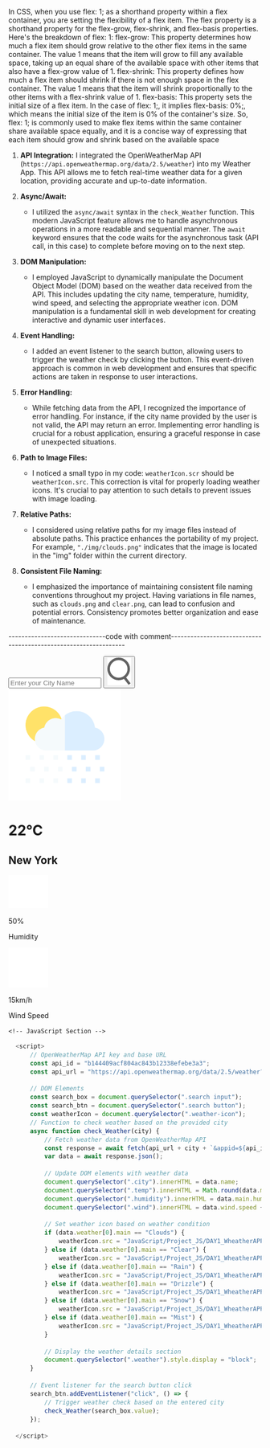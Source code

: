 In CSS, when you use flex: 1; as a shorthand property within a flex container, you are setting the flexibility of a flex item. The flex property is a shorthand property for the flex-grow, flex-shrink, and flex-basis properties.
Here's the breakdown of flex: 1:
flex-grow: This property determines how much a flex item should grow relative to the other flex items in the same container. The value 1 means that the item will grow to fill any available space, taking up an equal share of the available space with other items that also have a flex-grow value of 1.
flex-shrink: This property defines how much a flex item should shrink if there is not enough space in the flex container. The value 1 means that the item will shrink proportionally to the other items with a flex-shrink value of 1.
flex-basis: This property sets the initial size of a flex item. In the case of flex: 1;, it implies flex-basis: 0%;, which means the initial size of the item is 0% of the container's size.
So, flex: 1; is commonly used to make flex items within the same container share available space equally, and it is a concise way of expressing that each item should grow and shrink based on the available space

1. **API Integration:**
 I integrated the OpenWeatherMap API (`https://api.openweathermap.org/data/2.5/weather`) into my Weather App. This API allows me to fetch real-time weather data for a given location, providing accurate and up-to-date information.

2. **Async/Await:**
   - I utilized the `async/await` syntax in the `check_Weather` function. This modern JavaScript feature allows me to handle asynchronous operations in a more readable and sequential manner. The `await` keyword ensures that the code waits for the asynchronous task (API call, in this case) to complete before moving on to the next step.

3. **DOM Manipulation:**
   - I employed JavaScript to dynamically manipulate the Document Object Model (DOM) based on the weather data received from the API. This includes updating the city name, temperature, humidity, wind speed, and selecting the appropriate weather icon. DOM manipulation is a fundamental skill in web development for creating interactive and dynamic user interfaces.

4. **Event Handling:**
   - I added an event listener to the search button, allowing users to trigger the weather check by clicking the button. This event-driven approach is common in web development and ensures that specific actions are taken in response to user interactions.

5. **Error Handling:**
   - While fetching data from the API, I recognized the importance of error handling. For instance, if the city name provided by the user is not valid, the API may return an error. Implementing error handling is crucial for a robust application, ensuring a graceful response in case of unexpected situations.

6. **Path to Image Files:**
   - I noticed a small typo in my code: `weatherIcon.scr` should be `weatherIcon.src`. This correction is vital for properly loading weather icons. It's crucial to pay attention to such details to prevent issues with image loading.

7. **Relative Paths:**
   - I considered using relative paths for my image files instead of absolute paths. This practice enhances the portability of my project. For example, `"./img/clouds.png"` indicates that the image is located in the "img" folder within the current directory.

8. **Consistent File Naming:**
   - I emphasized the importance of maintaining consistent file naming conventions throughout my project. Having variations in file names, such as `clouds.png` and `clear.png`, can lead to confusion and potential errors. Consistency promotes better organization and ease of maintenance.

------------------------------code with comment----------------------------------------------------------------
<!DOCTYPE html>
<html lang="en">

<head>
    <meta charset="UTF-8">
    <meta name="viewport" content="width=device-width, initial-scale=1.0">
    <title>Weather App</title>
    <link rel="stylesheet" href="style.css">
</head>
<body>
    <!-- Weather App Card Container -->
    <div class="card">
        <!-- Search Section -->
        <div class="search">
            <!-- Input for City Name -->
            <input type="text" placeholder="Enter your City Name" spellcheck="false" class="in">
            <!-- Button for Triggering Search -->
            <button><img src="./img/search.png" alt="Search Icon" class="image"></button>
        </div>
        <!-- Weather Details Section -->
        <div class="weather">
            <!-- Weather Icon -->
            <img src="./img/rain.png" alt="Rain Image" class="weather-icon">
            <!-- Temperature Display -->
            <h1 class="temp">22°C</h1>
            <!-- City Name Display -->
            <h2 class="city">New York</h2>
            <!-- Additional Weather Details -->
            <div class="details">
                <!-- Humidity Details -->
                <div class="col">
                    <img src="./img/humidity.png" alt="humidity image">
                    <div>
                        <p class="humidity">50%</p>
                        <p>Humidity</p>
                    </div>
                </div>
                <!-- Wind Speed Details -->
                <div class="col">
                    <img src="./img/wind.png" alt="wind-image">
                    <div>
                        <p class="wind">15km/h</p>
                        <p>Wind Speed</p>
                    </div>
                </div>
            </div>
        </div>
    </div>

    <!-- JavaScript Section -->
  ```javascript
    <script>
        // OpenWeatherMap API key and base URL
        const api_id = "b144409acf804ac843b12338efebe3a3";
        const api_url = "https://api.openweathermap.org/data/2.5/weather?units=metric&q=";

        // DOM Elements
        const search_box = document.querySelector(".search input");
        const search_btn = document.querySelector(".search button");
        const weatherIcon = document.querySelector(".weather-icon");
        // Function to check weather based on the provided city
        async function check_Weather(city) {
            // Fetch weather data from OpenWeatherMap API
            const response = await fetch(api_url + city + `&appid=${api_id}`);
            var data = await response.json();

            // Update DOM elements with weather data
            document.querySelector(".city").innerHTML = data.name;
            document.querySelector(".temp").innerHTML = Math.round(data.main.temp) + "°c";
            document.querySelector(".humidity").innerHTML = data.main.humidity + "%";
            document.querySelector(".wind").innerHTML = data.wind.speed + "km/h";

            // Set weather icon based on weather condition
            if (data.weather[0].main == "Clouds") {
                weatherIcon.src = "JavaScript/Project_JS/DAY1_WheatherAPP/img/clouds.png";
            } else if (data.weather[0].main == "Clear") {
                weatherIcon.src = "JavaScript/Project_JS/DAY1_WheatherAPP/img/clear.png";
            } else if (data.weather[0].main == "Rain") {
                weatherIcon.src = "JavaScript/Project_JS/DAY1_WheatherAPP/img/rain.png";
            } else if (data.weather[0].main == "Drizzle") {
                weatherIcon.src = "JavaScript/Project_JS/DAY1_WheatherAPP/img/drizzle.png";
            } else if (data.weather[0].main == "Snow") {
                weatherIcon.src = "JavaScript/Project_JS/DAY1_WheatherAPP/img/snow.png";
            } else if (data.weather[0].main == "Mist") {
                weatherIcon.src = "JavaScript/Project_JS/DAY1_WheatherAPP/img/mist.png";
            }

            // Display the weather details section
            document.querySelector(".weather").style.display = "block";
        }

        // Event listener for the search button click
        search_btn.addEventListener("click", () => {
            // Trigger weather check based on the entered city
            check_Weather(search_box.value);
        });

    </script>
  ```
</body>

</html>
